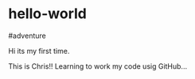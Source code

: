 # hello-world
#adventure

Hi its my first time.

This is Chris!! Learning to work my code usig GitHub...
